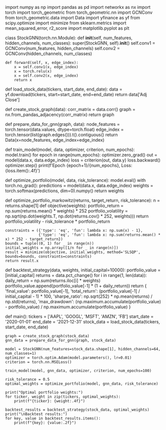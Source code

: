import numpy as np
import pandas as pd
import networkx as nx
import torch
import torch_geometric
from torch_geometric.nn import GCNConv
from torch_geometric.data import Data
import yfinance as yf
from scipy.optimize import minimize
from sklearn.metrics import mean_squared_error, r2_score
import matplotlib.pyplot as plt

class StockGNN(torch.nn.Module):
    def __init__(self, num_features, hidden_channels, num_classes):
        super(StockGNN, self).__init__()
        self.conv1 = GCNConv(num_features, hidden_channels)
        self.conv2 = GCNConv(hidden_channels, num_classes)

    def forward(self, x, edge_index):
        x = self.conv1(x, edge_index)
        x = torch.relu(x)
        x = self.conv2(x, edge_index)
        return x

def load_stock_data(tickers, start_date, end_date):
    data = yf.download(tickers, start=start_date, end=end_date)
    return data['Adj Close']

def create_stock_graph(data):
    corr_matrix = data.corr()
    graph = nx.from_pandas_adjacency(corr_matrix)
    return graph

def prepare_data_for_gnn(graph, data):
    node_features = torch.tensor(data.values, dtype=torch.float)
    edge_index = torch.tensor(list(graph.edges())).t().contiguous()
    return Data(x=node_features, edge_index=edge_index)

def train_model(model, data, optimizer, criterion, num_epochs):
    model.train()
    for epoch in range(num_epochs):
        optimizer.zero_grad()
        out = model(data.x, data.edge_index)
        loss = criterion(out, data.y)
        loss.backward()
        optimizer.step()
        print(f'Epoch {epoch+1}/{num_epochs}, Loss: {loss.item():.4f}')

def optimize_portfolio(model, data, risk_tolerance):
    model.eval()
    with torch.no_grad():
        predictions = model(data.x, data.edge_index)
    weights = torch.softmax(predictions, dim=0).numpy()
    return weights

def optimize_portfolio_markowitz(returns, target_return, risk_tolerance):
    n = returns.shape[1]
    def objective(weights):
        portfolio_return = np.sum(returns.mean() * weights) * 252
        portfolio_volatility = np.sqrt(np.dot(weights.T, np.dot(returns.cov() * 252, weights)))
        return portfolio_volatility - risk_tolerance * portfolio_return

    constraints = ({'type': 'eq', 'fun': lambda x: np.sum(x) - 1},
                   {'type': 'eq', 'fun': lambda x: np.sum(returns.mean() * x) * 252 - target_return})
    bounds = tuple((0, 1) for _ in range(n))
    initial_weights = np.array([1/n for _ in range(n)])
    result = minimize(objective, initial_weights, method='SLSQP', bounds=bounds, constraints=constraints)
    return result.x

def backtest_strategy(data, weights, initial_capital=10000):
    portfolio_value = [initial_capital]
    returns = data.pct_change()
    for i in range(1, len(data)):
        daily_return = np.sum(returns.iloc[i] * weights)
        portfolio_value.append(portfolio_value[-1] * (1 + daily_return))
    return {
        'final_value': portfolio_value[-1],
        'total_return': (portfolio_value[-1] / initial_capital - 1) * 100,
        'sharpe_ratio': np.sqrt(252) * np.mean(returns) / np.std(returns),
        'max_drawdown': (np.maximum.accumulate(portfolio_value) - portfolio_value) / np.maximum.accumulate(portfolio_value)
    }

def main():
    tickers = ['AAPL', 'GOOGL', 'MSFT', 'AMZN', 'FB']
    start_date = '2020-01-01'
    end_date = '2021-12-31'
    stock_data = load_stock_data(tickers, start_date, end_date)
    
    graph = create_stock_graph(stock_data)
    gnn_data = prepare_data_for_gnn(graph, stock_data)
    
    model = StockGNN(num_features=stock_data.shape[1], hidden_channels=64, num_classes=1)
    optimizer = torch.optim.Adam(model.parameters(), lr=0.01)
    criterion = torch.nn.MSELoss()
    
    train_model(model, gnn_data, optimizer, criterion, num_epochs=100)
    
    risk_tolerance = 0.5
    optimal_weights = optimize_portfolio(model, gnn_data, risk_tolerance)
    
    print("Optimal portfolio weights:")
    for ticker, weight in zip(tickers, optimal_weights):
        print(f"{ticker}: {weight:.4f}")
    
    backtest_results = backtest_strategy(stock_data, optimal_weights)
    print("\nBacktest results:")
    for key, value in backtest_results.items():
        print(f"{key}: {value:.2f}")
